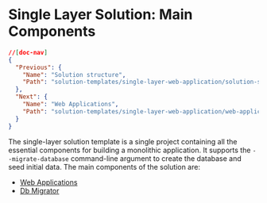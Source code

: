 # Single Layer Solution: Main Components

````json
//[doc-nav]
{
  "Previous": {
    "Name": "Solution structure",
    "Path": "solution-templates/single-layer-web-application/solution-structure"
  },
  "Next": {
    "Name": "Web Applications",
    "Path": "solution-templates/single-layer-web-application/web-applications"
  }
}
````

The single-layer solution template is a single project containing all the essential components for building a monolithic application. It supports the `--migrate-database` command-line argument to create the database and seed initial data. The main components of the solution are:

* [Web Applications](web-applications.md)
* [Db Migrator](db-migrator.md)